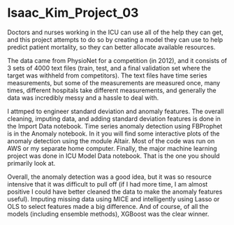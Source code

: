 # Isaac_Kim_Project_03

Doctors and nurses working in the ICU can use all of the help they can get, and this project attempts to do so by creating a model they can use to help predict patient mortality, so they can better allocate available resources.

The data came from PhysioNet for a competition (in 2012), and it consists of 3 sets of 4000 text files (train, test, and a final validation set where the target was withheld from competitors). The text files have time series measurements, but some of the measurements are measured once, many times, different hospitals take different measurements, and generally the data was incredibly messy and a hassle to deal with.

I attmped to engineer standard deviation and anomaly features.
The overall cleaning, imputing data, and adding standard deviation features is done in the Import Data notebook. Time series anomaly detection using FBProphet is in the Anomaly notebook. In it you will find some interactive plots of the anomaly detection using the module Altair. Most of the code was run on AWS or my separate home computer.
Finally, the major machine learning project was done in ICU Model Data notebook. That is the one you should primarily look at. 

Overall, the anomaly detection was a good idea, but it was so resource intensive that it was difficult to pull off (if I had more time, I am almost positive I could have better cleaned the data to make the anomaly features useful). Imputing missing data using MICE and intelligently using Lasso or OLS to select features made a big difference. And of course, of all the models (including ensemble methods), XGBoost was the clear winner. 
